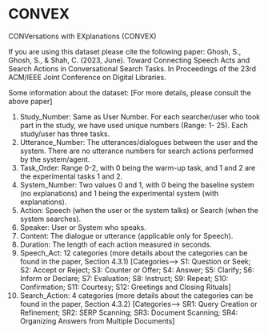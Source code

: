 # CONVEX
CONVersations with EXplanations (CONVEX)


If you are using this dataset please cite the following paper:
Ghosh, S., Ghosh, S., & Shah, C. (2023, June). Toward Connecting Speech Acts and Search Actions in Conversational Search Tasks. In Proceedings of the 23rd ACM/IEEE Joint Conference on Digital Libraries. 


Some information about the dataset:
[For more details, please consult the above paper]

1) Study_Number: Same as User Number. For each searcher/user who took part in the study, we have used unique numbers (Range: 1- 25).
   Each study/user has three tasks.
2) Utterance_Number: The utterances/dialogues between the user and the system. There are no utterance numbers for search actions performed by the system/agent.
3) Task_Order: Range 0-2, with 0 being the warm-up task, and 1 and 2 are the experimental tasks 1 and 2.
4) System_Number: Two values 0 and 1, with 0 being the baseline system (no explanations) and 1 being the experimental system (with explanations).
5) Action: Speech (when the user or the system talks) or Search (when the system searches).
6) Speaker: User or System who speaks.
7) Content: The dialogue or utterance (applicable only for Speech).
8) Duration: The length of each action measured in seconds.
9) Speech_Act: 12 categories (more details about the categories can be found in the paper, Section 4.3.1)
   [Categories-->
      S1: Question or Seek;
      S2: Accept or Reject;
      S3: Counter or Offer;
      S4: Answer;
      S5: Clarify;
      S6: Inform or Declare;
      S7: Evaluation;
      S8: Instruct;
      S9: Repeat;
      S10: Confirmation;
      S11: Courtesy;
      S12: Greetings and Closing Rituals]
11) Search_Action: 4 categories (more details about the categories can be found in the paper, Section 4.3.2)
      [Categories-->
       SR1: Query Creation or Refinement;
       SR2: SERP Scanning;
       SR3: Document Scanning;
       SR4: Organizing Answers from Multiple Documents] 






 
